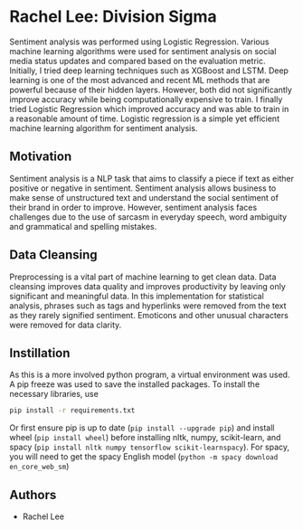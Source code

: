# Rachel Lee: Division Sigma
Sentiment analysis was performed using Logistic Regression. Various machine learning algorithms were used for sentiment analysis on social media status updates and compared based on the evaluation metric. Initially, I tried deep learning techniques such as XGBoost and LSTM. Deep learning is one of the most advanced and recent ML methods that are powerful because of their hidden layers. However, both did not significantly improve accuracy while being computationally expensive to train. I finally tried Logistic Regression which improved accuracy and was able to train in a reasonable amount of time. Logistic regression is a simple yet efficient machine learning algorithm for sentiment analysis. 

## Motivation
Sentiment analysis is a NLP task that aims to classify a piece if text as either positive or negative in sentiment. Sentiment analysis allows business to make sense of unstructured text and understand the social sentiment of their brand in order to improve. However, sentiment analysis faces challenges due to the use of sarcasm in everyday speech, word ambiguity and grammatical and spelling mistakes.

## Data Cleansing
Preprocessing is a vital part of machine learning to get clean data. Data cleansing improves data quality and improves productivity by leaving only significant and meaningful data. In this implementation for statistical analysis, phrases such as tags and hyperlinks were removed from the text as they rarely signified sentiment. Emoticons and other unusual characters were removed for data clarity. 

## Instillation
As this is a more involved python program, a virtual environment was used. A pip freeze was used to save the installed packages. To install the necessary libraries, use 
```bash
pip install -r requirements.txt
```
Or first ensure pip is up to date (`pip install --upgrade pip`) and install wheel (`pip install wheel`) before installing nltk, numpy, scikit-learn, and spacy (`pip install nltk numpy tensorflow scikit-learnspacy`). For spacy, you will need to get the spacy English model (`python -m spacy download en_core_web_sm`)

## Authors
* Rachel Lee
